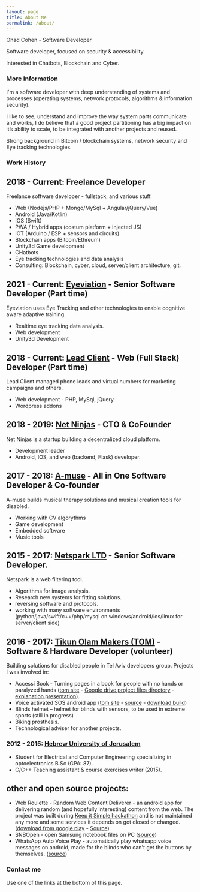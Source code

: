 ```yaml
---
layout: page
title: About Me
permalink: /about/
---
```


Ohad Cohen - Software Developer

Software developer, focused on security & accessibility.

Interested in Chatbots, Blockchain and Cyber.

### More Information

I'm a software developer with deep understanding of systems and processes (operating systems, network protocols, algorithms & information security).

I like to see, understand and improve the way system parts communicate and works, I do believe that a good project partitioning has a big impact on it’s ability to scale, to be integrated with another projects and reused.

Strong background in Bitcoin / blockchain systems, network security and Eye tracking technologies.

### Work History

## 2018 - Current: Freelance Developer
Freelance software developer - fullstack, and various stuff.
- Web (Nodejs/PHP + Mongo/MySql + Angular/jQuery/Vue)
- Android (Java/Kotlin)
- IOS (Swift)
- PWA / Hybrid apps (costum platform + injected JS)
- IOT (Arduino / ESP + sensors and circuits)
- Blockchain apps (Bitcoin/Ethreum)
- Unity3d Game development
- CHatbots
- Eye tracking technologies and data analysis
- Consulting: Blockchain, cyber, cloud, server/client architecture, git.

## 2021 - Current: [Eyeviation](https://www.eyeviation.com/) - Senior Software Developer (Part time)
Eyeviation uses Eye Tracking and other technologies to enable cognitive aware adaptive training.
- Realtime eye tracking data analysis.
- Web development
- Unity3d Development

## 2018 - Current: [Lead Client](https://leadclient.co.il/) - Web (Full Stack) Developer (Part time)
Lead Client managed phone leads and virtual numbers for marketing campaigns and others.
- Web development - PHP, MySql, jQuery.
- Wordpress addons

## 2018 - 2019: [Net Ninjas](https://www.netninjas.io/) - CTO & CoFounder
Net Ninjas is a startup building a decentralized cloud platform.
- Development leader
- Android, IOS, and web (backend, Flask) developer.

## 2017 - 2018: [A-muse](http://amusetech.co/) - All in One Software Developer & Co-founder
A-muse builds musical therapy solutions and musical creation tools for disabled.
- Working with CV algorythms
- Game development
- Embedded software
- Music tools

## 2015 - 2017: [Netspark LTD](https://www.netsparkmobile.com/) - Senior Software Developer.
Netspark is a web filtering tool.
- Algorithms for image analysis.
- Research new systems for fitting solutions.
- reversing software and protocols.
- working with many software environments (python/java/swift/c++/php/mysql on windows/android/ios/linux for server/client side)

## 2016 - 2017: [Tikun Olam Makers (TOM)](http://tomglobal.org/) - Software & Hardware Developer (volunteer)
Building solutions for disabled people in Tel Aviv developers group.
Projects I was involved in:
- Accessi Book - Turning pages in a book for people with no hands or paralyzed hands ([tom site](http://projects.tomglobal.org/project/36) - [Google drive project files directory](https://drive.google.com/drive/folders/0B6YQd_m79CweVnd5eV9sVHFrdlk) - [explanation presentation](https://docs.google.com/presentation/d/1v0jpERsoz-KXnjnU02EL1vLA2dlDr_h3yBP7SijFgys)).
- Voice activated SOS android app ([tom site](http://projects.tomglobal.org/project/175) - [source](https://github.com/ohadcn/vasos) - [download build](https://github.com/ohadcn/vasos/raw/master/app-release.apk))
- Blinds helmet – helmet for blinds with sensors, to be used in extreme sports (still in progress)
- Biking prosthesis.
- Technological adviser for another projects.

### 2012 - 2015: [Hebrew University of Jerusalem](http://www.huji.ac.il/)
- Student for Electrical and Computer Engineering specializing in optoelectronics B.Sc (GPA: 87).
- C/C++ Teaching assistant & course exercises writer (2015).

## other and open source projects:
- Web Roulette - Random Web Content Deliverer - an android app for delivering random (and hopefully interesting) content from the web. The project was built during [Keep it Simple hackathon](https://www.facebook.com/kishackathon/) and is not maintained any more and some services it depends on got closed or changed. ([download from google play](https://play.google.com/store/apps/details?id=simplers.webroulette) - [Source](https://github.com/ohadcn/WebRoulette))
- SNBOpen - open Samsung notebook files on PC ([source](https://github.com/ohadcn/snbopen))
- WhatsApp Auto Voice Play - automatically play whatsapp voice messages on android, made for the blinds who can't get the buttons by themselves. ([source](https://github.com/ohadcn/WhatsAppAutoVoicePlay))

### Contact me

Use one of the links at the bottom of this page.
